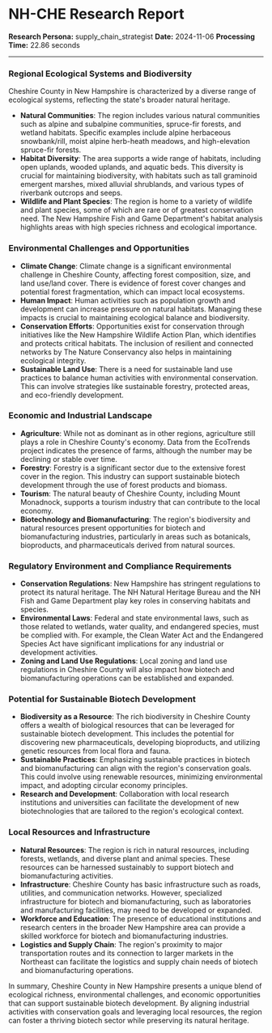 # NH-CHE Research Report

**Research Persona:** supply_chain_strategist
**Date:** 2024-11-06
**Processing Time:** 22.86 seconds

---

### Regional Ecological Systems and Biodiversity

Cheshire County in New Hampshire is characterized by a diverse range of ecological systems, reflecting the state's broader natural heritage.

- **Natural Communities**: The region includes various natural communities such as alpine and subalpine communities, spruce-fir forests, and wetland habitats. Specific examples include alpine herbaceous snowbank/rill, moist alpine herb-heath meadows, and high-elevation spruce-fir forests.
- **Habitat Diversity**: The area supports a wide range of habitats, including open uplands, wooded uplands, and aquatic beds. This diversity is crucial for maintaining biodiversity, with habitats such as tall graminoid emergent marshes, mixed alluvial shrublands, and various types of riverbank outcrops and seeps.
- **Wildlife and Plant Species**: The region is home to a variety of wildlife and plant species, some of which are rare or of greatest conservation need. The New Hampshire Fish and Game Department's habitat analysis highlights areas with high species richness and ecological importance.

### Environmental Challenges and Opportunities

- **Climate Change**: Climate change is a significant environmental challenge in Cheshire County, affecting forest composition, size, and land use/land cover. There is evidence of forest cover changes and potential forest fragmentation, which can impact local ecosystems.
- **Human Impact**: Human activities such as population growth and development can increase pressure on natural habitats. Managing these impacts is crucial to maintaining ecological balance and biodiversity.
- **Conservation Efforts**: Opportunities exist for conservation through initiatives like the New Hampshire Wildlife Action Plan, which identifies and protects critical habitats. The inclusion of resilient and connected networks by The Nature Conservancy also helps in maintaining ecological integrity.
- **Sustainable Land Use**: There is a need for sustainable land use practices to balance human activities with environmental conservation. This can involve strategies like sustainable forestry, protected areas, and eco-friendly development.

### Economic and Industrial Landscape

- **Agriculture**: While not as dominant as in other regions, agriculture still plays a role in Cheshire County's economy. Data from the EcoTrends project indicates the presence of farms, although the number may be declining or stable over time.
- **Forestry**: Forestry is a significant sector due to the extensive forest cover in the region. This industry can support sustainable biotech development through the use of forest products and biomass.
- **Tourism**: The natural beauty of Cheshire County, including Mount Monadnock, supports a tourism industry that can contribute to the local economy.
- **Biotechnology and Biomanufacturing**: The region's biodiversity and natural resources present opportunities for biotech and biomanufacturing industries, particularly in areas such as botanicals, bioproducts, and pharmaceuticals derived from natural sources.

### Regulatory Environment and Compliance Requirements

- **Conservation Regulations**: New Hampshire has stringent regulations to protect its natural heritage. The NH Natural Heritage Bureau and the NH Fish and Game Department play key roles in conserving habitats and species.
- **Environmental Laws**: Federal and state environmental laws, such as those related to wetlands, water quality, and endangered species, must be complied with. For example, the Clean Water Act and the Endangered Species Act have significant implications for any industrial or development activities.
- **Zoning and Land Use Regulations**: Local zoning and land use regulations in Cheshire County will also impact how biotech and biomanufacturing operations can be established and expanded.

### Potential for Sustainable Biotech Development

- **Biodiversity as a Resource**: The rich biodiversity in Cheshire County offers a wealth of biological resources that can be leveraged for sustainable biotech development. This includes the potential for discovering new pharmaceuticals, developing bioproducts, and utilizing genetic resources from local flora and fauna.
- **Sustainable Practices**: Emphasizing sustainable practices in biotech and biomanufacturing can align with the region's conservation goals. This could involve using renewable resources, minimizing environmental impact, and adopting circular economy principles.
- **Research and Development**: Collaboration with local research institutions and universities can facilitate the development of new biotechnologies that are tailored to the region's ecological context.

### Local Resources and Infrastructure

- **Natural Resources**: The region is rich in natural resources, including forests, wetlands, and diverse plant and animal species. These resources can be harnessed sustainably to support biotech and biomanufacturing activities.
- **Infrastructure**: Cheshire County has basic infrastructure such as roads, utilities, and communication networks. However, specialized infrastructure for biotech and biomanufacturing, such as laboratories and manufacturing facilities, may need to be developed or expanded.
- **Workforce and Education**: The presence of educational institutions and research centers in the broader New Hampshire area can provide a skilled workforce for biotech and biomanufacturing industries.
- **Logistics and Supply Chain**: The region's proximity to major transportation routes and its connection to larger markets in the Northeast can facilitate the logistics and supply chain needs of biotech and biomanufacturing operations.

In summary, Cheshire County in New Hampshire presents a unique blend of ecological richness, environmental challenges, and economic opportunities that can support sustainable biotech development. By aligning industrial activities with conservation goals and leveraging local resources, the region can foster a thriving biotech sector while preserving its natural heritage.